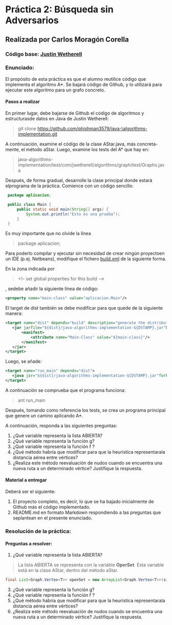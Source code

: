Práctica 2: Búsqueda sin Adversarios
==========

## Realizada por Carlos Moragón Corella

### Código base: <a href="http://github.com/phishman3579/java-algorithms-implementation"> Justin Wetherell </a>

### Enunciado:

El propósito de esta práctica es que el alumno reutilice código que implementa el algoritmo A*. Se bajará código de Github, y lo utilizará para ejecutar este algoritmo para un grafo concreto.

#### Pasos a realizar
En primer lugar, debe bajarse de Github el código de algoritmos y estructurasde datos en Java de Justin Wetherell:
> git clone https://github.com/phishman3579/java-\algorithms-implementation.git

A continuación, examine el código de la clase AStar.java, más concreta-mente, el método aStar. Luego, examine los tests del A* que hay en:
> java-algorithms-implementation/test/com/jwetherell/algorithms/graph/test/Graphs.java

Después, de forma gradual, desarrolle la clase principal donde estará elprograma de la práctica. Comience con un código sencillo:
```java
 package aplicacion;

 public class Main {
     public static void main(String[] args) {
         System.out.println("Esto es una prueba");
     }
 }
```

 
Es muy importante que no olvide la línea
> package aplicacion;

Para poderlo compilar y ejecutar sin necesidad de crear ningún proyectoen un IDE (p.ej. Netbeans), modifique el fichero 
<span title="Para entender el papel de los fichero build.xml en Java y el uso de ant se recomiendaque consulte el manual de Apache accesible a través de la siguiente dirección"><a href="https://ant.apache.org/manual/tutorial-HelloWorldWithAnt.html">build.xml</a></span>
 de la siguiente forma.

En la zona indicada por 
> <!– set global properties for this build –>

, sedebe añadir la siguiente línea de código:

```xml
<property name="main-class" value="aplicacion.Main"/>
```
El target de dist también se debe modificar para que quede de la siguiente manera:
```xml
<target name="dist" depends="build" description="generate the distribution">
   <jar jarfile="${dist}/java-algorithms-implementation-${DSTAMP}.jar"basedir="${build}">
       <manifest>
           <attribute name="Main-Class" value="${main-class}"/>
       </manifest>
   </jar>
</target>
```
Luego, se añade:
```xml
<target name="run_main" depends="dist">
   <java jar="${dist}/java-algorithms-implementation-${DSTAMP}.jar"fork="true"/>
</target>
```
A continuación se comprueba que el programa funciona:
> ant run_main

Después, tomando como referencia los tests, se crea un programa principal que genere un camino aplicando A*.

A continuación, responda a las siguientes preguntas:
1. ¿Qué variable representa la lista ABIERTA?
2. ¿Qué variable representa la función g?
3. ¿Qué variable representa la función f ?
4. ¿Qué método habría que modificar para que la heurística representarala distancia aérea entre vértices?
5. ¿Realiza este método reevaluación de nudos cuando se encuentra una nueva ruta a un determinado vértice? Justifique la respuesta.

#### Material a entregar

Deberá ser el siguiente:
1. El proyecto completo, es decir, lo que se ha bajado inicialmente de Github más el código implementado.
2. README.md en formato Markdown respondiendo a las preguntas que seplantean en el presente enunciado.

### Resolución de la práctica:

#### Preguntas a resolver:

1. ¿Qué variable representa la lista ABIERTA?
> La lista ABIERTA se representa con la variable **OperSet**.
> Esta variable está en la clase AStar, dentro del método aStar.
![]()
```java
final List<Graph.Vertex<T>> openSet = new ArrayList<Graph.Vertex<T>>(size);
```



   
3. ¿Qué variable representa la función g?
4. ¿Qué variable representa la función f ?
5. ¿Qué método habría que modificar para que la heurística representarala distancia aérea entre vértices?
6. ¿Realiza este método reevaluación de nudos cuando se encuentra una nueva ruta a un determinado vértice? Justifique la respuesta.

